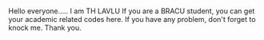 #
Hello everyone.....
I am TH LAVLU
If you are a BRACU student, you can get your academic related codes here.
If you have any problem, don't forget to knock me.
Thank you.
